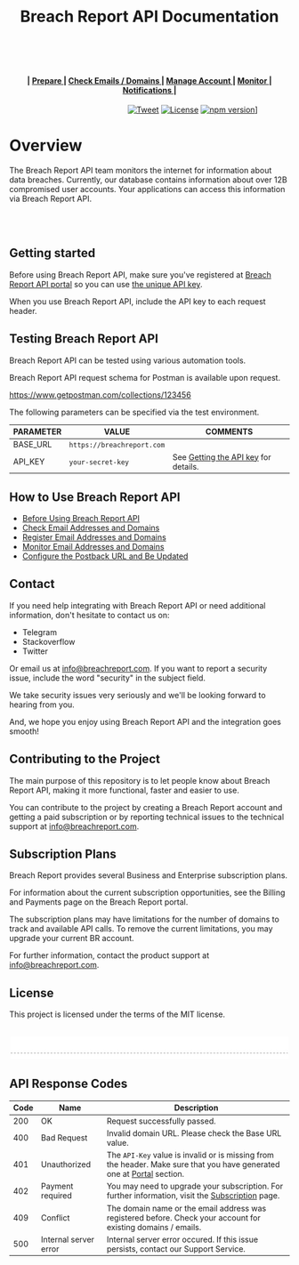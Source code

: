 <h1 align="center">
  <a name="logo" href="http://breachreport.com"></a>
  <br>
  Breach Report API Documentation
</h1>


<p align="center">
  <br>
  <img width="200" src="../img/breachreport-200px.png" alt="">
  <br>
  <br>
</p>

<div align="center"><a name="menu"></a>
  <h4>
  <span> | </span>
  <a href="./01-before-using-api.md">
      Prepare
    </a>
	<span> | </span>
    <a href="./02-check-email-domains.md">
      Check Emails / Domains
    </a>
    <span> | </span>
    <a href="./03-manage-emails-domains.md">
      Manage Account
    </a>
    <span> | </span>
    <a href="04-monitor.md">
      Monitor
    </a>
    <span> | </span>
    <a href="./05-get-postback-url.md">
      Notifications
    </a>
    <span> | <span>
    </h4>
</div>

<link rel="stylesheet" type="text/css" href="https://stackpath.bootstrapcdn.com/bootstrap/4.2.1/css/bootstrap.min.css">

&nbsp;&nbsp;&nbsp;&nbsp;&nbsp;&nbsp;&nbsp;&nbsp;&nbsp;&nbsp;&nbsp;&nbsp;&nbsp;&nbsp;&nbsp;&nbsp;&nbsp;&nbsp;&nbsp;&nbsp;&nbsp;&nbsp;&nbsp;&nbsp;&nbsp;&nbsp;&nbsp;&nbsp;&nbsp;&nbsp;&nbsp;&nbsp;&nbsp;&nbsp;&nbsp;&nbsp;&nbsp;&nbsp;&nbsp;
&nbsp;&nbsp;&nbsp;&nbsp;&nbsp;&nbsp;&nbsp;&nbsp;&nbsp;&nbsp;&nbsp;&nbsp;&nbsp;
[![Tweet](https://img.shields.io/twitter/url/http/shields.io.svg?style=social)](https://twitter.com/intent/tweet?text=Youe%20app%20will%20be%20secure%20with%20Breach%20Report%20API.&url=https://breachreport.com/&via=BreachReports&hashtags=cybersecurity,CyberSecurity,infosec,api)
[![License](https://img.shields.io/badge/license-MIT-blue.svg)](https://github.com/arrayio/array-io-keychain/blob/master/LICENSE.md)
[![npm version](https://badge.fury.io/js/keychain.js.svg)](https://badge.fury.io/js/keychain.js)]

# Overview

The Breach Report API team monitors the internet for information about data breaches. Currently, our database contains information about over 12B compromised user accounts. Your applications can access this information via Breach Report API.

<p align="center">
  <br>
  <img width="500" src="./img/superapi.png" alt="">
  <br>
</p>


## Getting started

Before using Breach Report API, make sure you've registered at [Breach Report API portal](https://breachreport.com) so you can use [the unique API key](https://github.com/vissaly/brapi/blob/master/docs/get-api-key.md).

When you use Breach Report API, include the API key to each request header.

## Testing Breach Report API

Breach Report API can be tested using various automation tools.

Breach Report API request schema for Postman is available upon request.

https://www.getpostman.com/collections/123456

The following parameters can be specified via the test environment.

| PARAMETER | VALUE | COMMENTS |
| ------ | ------ | ------ |
| BASE_URL | `https://breachreport.com` |  |
| API_KEY | `your-secret-key` | See [Getting the API key](../before-using-api.md#getting-the-api-key) for details. |

## How to Use Breach Report API

* [Before Using Breach Report API]()
* [Check Email Addresses and Domains]()
* [Register Email Addresses and Domains]()
* [Monitor Email Addresses and Domains]()
* [Configure the Postback URL and Be Updated]()


## Contact

If you need help integrating with Breach Report API or need additional information, don't hesitate to contact us on:

* Telegram
* Stackoverflow
* Twitter

Or email us at info@breachreport.com. If you want to report a security issue, include the word "security" in the subject field.

We take security issues very seriously and we'll be looking forward to hearing from you.

And, we hope you enjoy using Breach Report API and the integration goes smooth!

## Contributing to the Project

The main purpose of this repository is to let people know about Breach Report API, making it more functional, faster and easier to use.

You can contribute to the project by creating a Breach Report account and getting a paid subscription or by reporting technical issues to the technical support at info@breachreport.com.

## Subscription Plans

Breach Report provides several Business and Enterprise subscription plans.

For information about the current subscription opportunities, see the Billing and Payments page on the Breach Report portal.

The subscription plans may have limitations for the number of domains to track and available API calls. To remove the current limitations, you may upgrade your current BR account.

For further information, contact the product support at info@breachreport.com.



## License

This project is licensed under the terms of the MIT license.

<p align="center">
  <br>
  <img width="500" src="./img/chapter-separate.jpg" alt="">
</p>

## API Response Codes

| Code | Name | Description |
| ------ | ------ | ------ |
| 200 | OK | Request successfully passed. |
| 400 | Bad Request | Invalid domain URL. Please check the Base URL value. |
| 401 | Unauthorized | The `API-Key` value is invalid or is missing from the header. Make sure that you have generated one at [Portal](https://breachreport.com/portal/user-api) section. |
| 402 | Payment required | You may need to upgrade your subscription. For further information, visit the [Subscription](https://breachreport.com/portal/subscriptions) page. |
| 409 | Conflict | The domain name or the email address was registered before. Check your account for existing domains / emails. |
| 500 | Internal server error | Internal server error occured. If this issue persists, contact our Support Service. |
